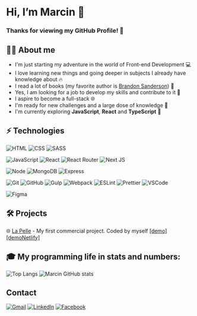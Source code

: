 # Hi, I’m Marcin :wave: 
 ### Thanks for viewing my GitHub Profile! :hugs:
 
 ## :frowning_man: About me
 - I'm just starting my adventure in the world of Front-end Development :computer:
 - I love learning new things and going deeper in subjects I already have knowledge about :fire:
 - I read a lot of books (my favorite author is [Brandon Sanderson](https://www.brandonsanderson.com/)) :book:
 - Yes, I am looking for a job to develop my skills and contribute to it :hammer:
 - I aspire to become a full-stack :globe_with_meridians:
 - I'm ready for new challenges and a large dose of knowledge :muscle:
 - I'm currently exploring **JavaScript**, **React** and **TypeScript** :eyes:


## ⚡  Technologies
![HTML](https://img.shields.io/badge/HTML-orange?logo=html5&logoColor=white&style=flat)
![CSS](https://img.shields.io/badge/CSS-blue?logo=css3&style=flat)
![SASS](https://img.shields.io/badge/Sass-pink?logo=sass&logoColor=white&style=flat)

![JavaScript](https://img.shields.io/badge/JavaScript-yellow?logo=javascript&logoColor=white&style=flat) 
![React](https://img.shields.io/badge/React-black?logo=react&logoColor=white&style=flat) 
![React Router](https://img.shields.io/badge/ReactRouter-black?logo=React-Router&logoColor=white&style=flat)
![Next JS](https://img.shields.io/badge/Next-black?style=for-the-badge&logo=next.js&logoColor=white&style=flat)

![Node](https://img.shields.io/badge/Node.JS-green?logo=node.js&logoColor=white&style=flat)
![MongoDB](https://img.shields.io/badge/MongoDB-darkgreen?logo=mongodb&logoColor=white&style=flat)
![Express](https://img.shields.io/badge/Express-gray?style=flat)

![Git](https://img.shields.io/badge/Git-red?logo=git&logoColor=white&style=flat)
![GitHub](https://img.shields.io/badge/GitHub-gray?logo=github&logoColor=white&style=flat) 
![Gulp](https://img.shields.io/badge/Gulp-%23CF4647?logo=gulp&logoColor=white&style=flat)
![Webpack](https://img.shields.io/badge/Webpack-blue?logo=webpack&logoColor=white&style=flat)
![ESLint](https://img.shields.io/badge/ESLint-purple?logo=eslint&logoColor=white&style=flat)
![Prettier](https://img.shields.io/badge/Prettier-24292e?logo=prettier&logoColor=white&style=flat)
![VSCode](https://img.shields.io/badge/VSCode-blue?logo=Visual-Studio-Code&logoColor=white&style=flat)

![Figma](https://img.shields.io/badge/Figma-%23F24E1E?logo=Figma&logoColor=wihte&style=flat)

## :hammer_and_wrench:  Projects 

:globe_with_meridians: [La Pelle](https://github.com/MarcinKukulka/LaPelle) - My first commercial project. Coded by myself [[demo]](https://lapelle.eu/) [[demoNetlify]](https://gracious-shaw-d6a8c3.netlify.app/) 

## :mortar_board: My programming life in stats and numbers:
![Top Langs](https://github-readme-stats.vercel.app/api/top-langs/?username=MarcinKukulka&theme=dark)
![Marcin GitHub stats](https://github-readme-stats.vercel.app/api?username=MarcinKukulka&theme=dark&count_private=true&show_icons=true&include_all_commits=true)

## Contact  
[![Gmail](https://img.shields.io/badge/Gmail-D14836?style=for-the-badge&logo=gmail&logoColor=white)][URLemail] 
[![LinkedIn](https://img.shields.io/badge/linkedin-%230077B5.svg?style=for-the-badge&logo=linkedin&logoColor=white)][URLlinkedin] 
[![Facebook](https://img.shields.io/badge/Facebook-%231877F2.svg?style=for-the-badge&logo=Facebook&logoColor=white)][URLfacebook]

[URLemail]:mailto:marcinkukulka@gmail.com
[URLlinkedin]:https://www.linkedin.com/in/marcin-kuku%C5%82ka-973b3a1b7/
[URLfacebook]:https://www.facebook.com/marcinkukulka
